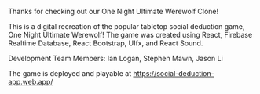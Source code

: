 Thanks for checking out our One Night Ultimate Werewolf Clone!

This is a digital recreation of the popular tabletop social deduction game, One Night Ultimate Werewolf!
The game was created using React, Firebase Realtime Database, React Bootstrap, UIfx, and React Sound.

Development Team Members: Ian Logan, Stephen Mawn, Jason Li

The game is deployed and playable at https://social-deduction-app.web.app/
